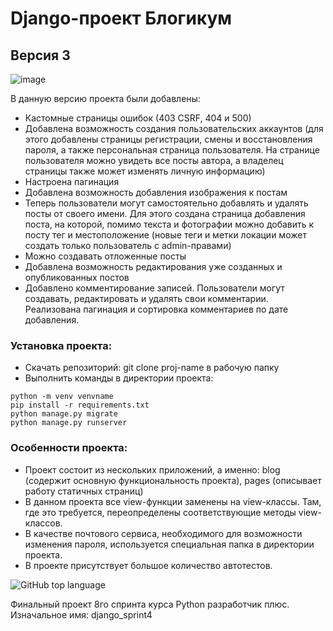 
# Django-проект Блогикум
## Версия 3

![image](https://github.com/VilmenAbramian/blogicum-3/assets/58857991/1082ca6b-5305-4ef0-96f8-16186e4a5517)


В данную версию проекта были добавлены:
* Кастомные страницы ошибок (403 CSRF, 404 и 500)
* Добавлена возможность создания пользовательских аккаунтов (для этого добавлены страницы регистрации, смены и восстановления пароля, а также персональная страница пользователя. На странице пользователя можно увидеть все посты автора, а владелец страницы также может изменять личную информацию)
* Настроена пагинация 
* Добавлена возможность добавления изображения к постам
* Теперь пользователи могут самостоятельно добавлять и удалять посты от своего имени. Для этого создана страница добавления поста, на которой, помимо текста и фотографии можно добавить к посту тег и местоположение (новые теги и метки локации может создать только пользователь с admin-правами)
* Можно создавать отложенные посты
* Добавлена возможность редактирования уже созданных и опубликованных постов
* Добавлено комментирование записей. Пользователи могут создавать, редактировать и удалять свои комментарии. Реализована пагинация и сортировка комментариев по дате добавления.

### Установка проекта:
* Скачать репозиторий: git clone proj-name в рабочую папку
* Выполнить команды в директории проекта:
```
python -m venv venvname
pip install -r requirements.txt
python manage.py migrate
python manage.py runserver
```

### Особенности проекта:
* Проект состоит из нескольких приложений, а именно: blog (содержит основную функциональность проекта), pages (описывает работу статичных страниц)
* В данном проекта все view-функции заменены на view-классы. Там, где это требуется, переопределены соответствующие методы view-классов.
* В качестве почтового сервиса, необходимого для возможности изменения пароля, используется специальная папка в директории проекта.
* В проекте присутствует большое количество автотестов.

![GitHub top language](https://img.shields.io/github/languages/top/VilmenAbramian/blogicum-3)

Финальный проект 8го спринта курса Python разработчик плюс.
Изначальное имя: django_sprint4
